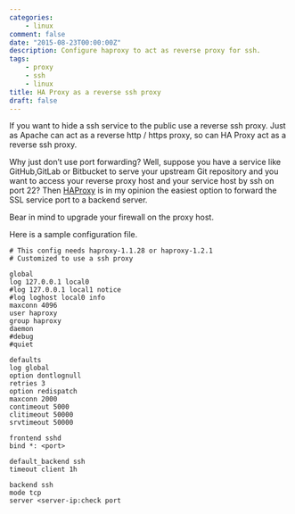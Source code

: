 ```yaml
---
categories:
    - linux
comment: false
date: "2015-08-23T00:00:00Z"
description: Configure haproxy to act as reverse proxy for ssh.
tags:
    - proxy
    - ssh
    - linux
title: HA Proxy as a reverse ssh proxy
draft: false
---
```


If you want to hide a ssh service to the public use a reverse ssh proxy. Just 
as Apache can act as a reverse http / https proxy, so can HA Proxy act as a 
reverse ssh proxy.
<!--more-->

Why just don’t use port forwarding? Well, suppose you have a service like 
GitHub,GitLab or Bitbucket to serve your upstream Git repository and you want to access your 
reverse proxy host and your service host by ssh on port 22? Then [HAProxy](http://www.haproxy.org) is in my 
opinion the easiest option to forward the SSL service port to a backend server.

Bear in mind to upgrade your firewall on the proxy host.

Here is a sample configuration file.

```shell
# This config needs haproxy-1.1.28 or haproxy-1.2.1 
# Customized to use a ssh proxy

global
log 127.0.0.1 local0
#log 127.0.0.1 local1 notice
#log loghost local0 info
maxconn 4096
user haproxy
group haproxy
daemon
#debug
#quiet

defaults
log global
option dontlognull
retries 3
option redispatch
maxconn 2000
contimeout 5000
clitimeout 50000
srvtimeout 50000

frontend sshd
bind *: <port>

default_backend ssh
timeout client 1h

backend ssh
mode tcp
server <server-ip:check port
```
